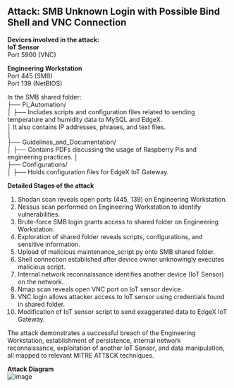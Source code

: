 ## Attack: SMB Unknown Login with Possible Bind Shell and VNC Connection
**Devices involved in the attack:**  
**IoT Sensor**  
Port 5900 (VNC)

**Engineering Workstation**  
Port 445 (SMB)  
Port 139 (NetBIOS)

In the SMB shared folder:  
├── Pi_Automation/  
│   ├── Includes scripts and configuration files related to sending temperature and humidity data to MySQL and EdgeX.  
│ It also contains IP addresses, phrases, and text files.  
│  
├── Guidelines_and_Documentation/  
│   ├── Contains PDFs discussing the usage of Raspberry Pis and engineering practices.
│  
├── Configurations/  
│   ├── Holds configuration files for EdgeX IoT Gateway.  

**Detailed Stages of the attack**  
1. Shodan scan reveals open ports (445, 139) on Engineering Workstation.  
2. Nessus scan performed on Engineering Workstation to identify vulnerabilities.
3. Brute-force SMB login grants access to shared folder on Engineering Workstation.
4. Exploration of shared folder reveals scripts, configurations, and sensitive information.
5. Upload of malicious maintenance_script.py onto SMB shared folder.
6. Shell connection established after device owner unknowingly executes malicious script.
7. Internal network reconnaissance identifies another device (IoT Sensor) on the network.
8. Nmap scan reveals open VNC port on IoT sensor device.
9. VNC login allows attacker access to IoT sensor using credentials found in shared folder.
10. Modification of IoT sensor script to send exaggerated data to EdgeX IoT Gateway.

The attack demonstrates a successful breach of the Engineering Workstation, establishment of persistence, internal network reconnaissance, exploitation of another IoT Sensor, and data manipulation, all mapped to relevant MITRE ATT&CK techniques.  

**Attack Diagram**  
![image](https://github.com/user-attachments/assets/3b50fa19-ec34-4c07-af85-5ddc7a31fceb)


